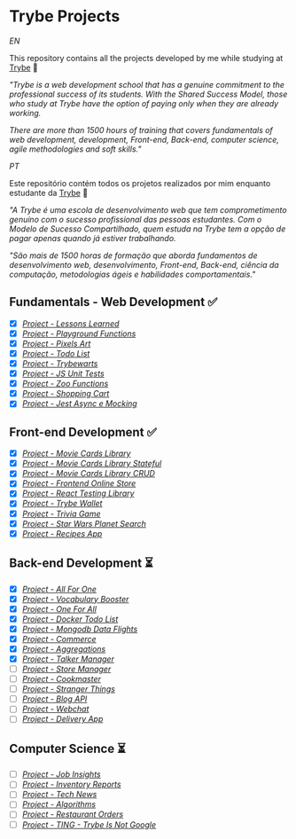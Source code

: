 # Trybe Projects
*EN*

This repository contains all the projects developed by me while studying at [Trybe](https://www.betrybe.com/) :rocket:

_"Trybe is a web development school that has a genuine commitment to the professional success of its students. With the Shared Success Model, those who study at Trybe have the option of paying only when they are already working._

_There are more than 1500 hours of training that covers fundamentals of web development, development, Front-end, Back-end, computer science, agile methodologies and soft skills."_

*PT*

Este repositório contém todos os projetos realizados por mim enquanto estudante da [Trybe](https://www.betrybe.com/) :rocket:

_"A Trybe é uma escola de desenvolvimento web que tem comprometimento genuíno com o sucesso profissional das pessoas estudantes. Com o Modelo de Sucesso
Compartilhado, quem estuda na Trybe tem a opção de pagar apenas quando já estiver trabalhando._

_"São mais de 1500 horas de formação que aborda fundamentos de desenvolvimento web, desenvolvimento, Front-end, Back-end, ciência da computação, metodologias ágeis e habilidades comportamentais."_

## Fundamentals - Web Development :white_check_mark:

- [x] _[Project - Lessons Learned](Fundamentals/sd-013-b-project-lessons-learned)_
- [x] _[Project - Playground Functions](Fundamentals/sd-013-b-project-playground-functions)_
- [x] _[Project - Pixels Art](Fundamentals/sd-013-b-project-pixels-art)_
- [x] _[Project - Todo List](Fundamentals/sd-013-b-project-todo-list)_
- [x] _[Project - Trybewarts](Fundamentals/sd-013-b-project-trybewarts)_
- [x] _[Project - JS Unit Tests](Fundamentals/sd-013-b-project-jest)_
- [x] _[Project - Zoo Functions](Fundamentals/sd-013-b-project-zoo-functions)_
- [x] _[Project - Shopping Cart](Fundamentals/sd-013-b-project-shopping-cart)_
- [x] _[Project - Jest Async e Mocking](Fundamentals/sd-013-b-project-jest)_

## Front-end Development :white_check_mark:

- [x] _[Project - Movie Cards Library](Front-End/sd-013-b-project-movie-cards-library)_
- [x] _[Project - Movie Cards Library Stateful](Front-End/sd-013-b-project-movie-cards-library-stateful)_
- [x] _[Project - Movie Cards Library CRUD](Front-End/sd-013-b-project-movie-card-library-crud)_
- [x] _[Project - Frontend Online Store](Front-End/sd-013-b-project-frontend-online-store)_
- [x] _[Project - React Testing Library](Front-End/sd-013-b-project-react-testing-library)_
- [x] _[Project - Trybe Wallet](Front-End/sd-013-b-project-trybewallet)_
- [x] _[Project - Trivia Game](Front-End/sd-013-b-project-trivia-react-redux)_
- [x] _[Project - Star Wars Planet Search](Front-End/sd-013-b-project-starwars-planets-search)_
- [x] _[Project - Recipes App](Front-End/sd-013-b-project-recipes-app)_

## Back-end Development :hourglass_flowing_sand:

- [x] _[Project - All For One](Back-End/sd-013-b-mysql-all-for-one)_
- [x] _[Project - Vocabulary Booster](Back-End/sd-013-b-mysql-vocabulary-booster)_
- [x] _[Project - One For All](Back-End/sd-013-b-mysql-one-for-all)_
- [x] _[Project - Docker Todo List](Back-End/sd-013-b-project-docker-todo-list)_
- [x] _[Project - Mongodb Data Flights](Back-End/sd-013-b-mongodb-dataflights)_
- [x] _[Project - Commerce](Back-End/sd-013-b-mongodb-commerce)_
- [x] _[Project - Aggregations](Back-End/sd-013-c-mongodb-aggregations)_
- [x] _[Project - Talker Manager](Back-End/sd-013-c-project-talker-manager)_
- [ ] _[Project - Store Manager]()_
- [ ] _[Project - Cookmaster]()_
- [ ] _[Project - Stranger Things]()_
- [ ] _[Project - Blog API]()_
- [ ] _[Project - Webchat]()_
- [ ] _[Project - Delivery App]()_

## Computer Science :hourglass_flowing_sand:

- [ ] _[Project - Job Insights]()_
- [ ] _[Project - Inventory Reports]()_
- [ ] _[Project - Tech News]()_
- [ ] _[Project - Algorithms]()_
- [ ] _[Project - Restaurant Orders]()_
- [ ] _[Project - TING - Trybe Is Not Google]()_
